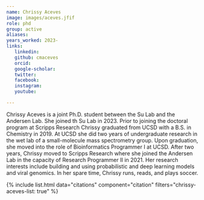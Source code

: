 ```yaml
---
name: Chrissy Aceves
image: images/aceves.jfif
role: phd
group: active
aliases:
years_worked: 2023-
links:
   linkedin: 
   github: cmaceves
   orcid: 
   google-scholar:
   twitter:
   facebook:
   instagram: 
   youtube:

---
```


Chrissy Aceves is a joint Ph.D. student between the Su Lab and the Andersen Lab. She joined th Su Lab in 2023. Prior to joining the doctoral program at Scripps Research Chrissy graduated from UCSD with a B.S. in Chemistry in 2019. At UCSD she did two years of undergraduate research in the wet lab of a small-molecule mass spectrometry group. Upon graduation, she moved into the role of Bioinformatics Programmer I at UCSD. After two years, Chrissy moved to Scripps Research where she joined the Andersen Lab in the capacity of Research Programmer II in 2021. Her research interests include building and using probabilistic and deep learning models and viral genomics. In her spare time, Chrissy runs, reads, and plays soccer.

{% include list.html data="citations" component="citation" filters="chrissy-aceves-list: true" %}
